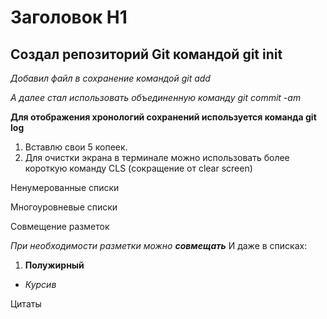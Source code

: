 # Заголовок H1
## Создал репозиторий Git командой git init
_Добавил файл в сохранение командой git add_

*А далее стал использовать объединенную команду git commit -am*

**Для отображения хронологий сохранений используется команда git log**
1. Вставлю свои 5 копеек. 
2. Для очистки экрана в терминале можно использовать более короткую команду CLS (сокращение от clear screen)

Ненумерованные списки

Многоуровневые списки

Совмещение разметок

*При необходимости разметки можно __совмещать__*
И даже в списках:
1. **Полужирный**
  + *Курсив*

Цитаты